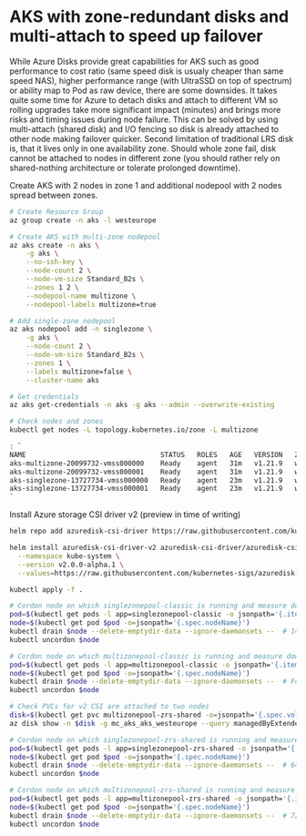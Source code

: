 # AKS with zone-redundant disks and multi-attach to speed up failover
While Azure Disks provide great capabilities for AKS such as good performance to cost ratio (same speed disk is usualy cheaper than same speed NAS), higher performance range (with UltraSSD on top of spectrum) or ability map to Pod as raw device, there are some downsides. It takes quite some time for Azure to detach disks and attach to different VM so rolling upgrades take more significant impact (minutes) and brings more risks and timing issues during node failure. This can be solved by using multi-attach (shared disk) and I/O fencing so disk is already attached to other node making failover quicker. Second limitation of traditional LRS disk is, that it lives only in one availability zone. Should whole zone fail, disk cannot be attached to nodes in different zone (you should rather rely on shared-nothing architecture or tolerate prolonged downtime).

Create AKS with 2 nodes in zone 1 and additional nodepool with 2 nodes spread between zones.

```bash
# Create Resource Group
az group create -n aks -l westeurope

# Create AKS with multi-zone nodepool
az aks create -n aks \
    -g aks \
    --no-ssh-key \
    --node-count 2 \
    --node-vm-size Standard_B2s \
    --zones 1 2 \
    --nodepool-name multizone \
    --nodepool-labels multizone=true

# Add single-zone nodepool
az aks nodepool add -n singlezone \
    -g aks \
    --node-count 2 \
    --node-vm-size Standard_B2s \
    --zones 1 \
    --labels multizone=false \
    --cluster-name aks 

# Get credentials
az aks get-credentials -n aks -g aks --admin --overwrite-existing

# Check nodes and zones
kubectl get nodes -L topology.kubernetes.io/zone -L multizone

: `
NAME                                 STATUS   ROLES   AGE   VERSION   ZONE           MULTIZONE
aks-multizone-20099732-vmss000000    Ready    agent   31m   v1.21.9   westeurope-1   true
aks-multizone-20099732-vmss000001    Ready    agent   31m   v1.21.9   westeurope-2   true
aks-singlezone-13727734-vmss000000   Ready    agent   23m   v1.21.9   westeurope-1   false
aks-singlezone-13727734-vmss000001   Ready    agent   23m   v1.21.9   westeurope-1   false
`
```

Install Azure storage CSI driver v2 (preview in time of writing)

```bash
helm repo add azuredisk-csi-driver https://raw.githubusercontent.com/kubernetes-sigs/azuredisk-csi-driver/master/charts

helm install azuredisk-csi-driver-v2 azuredisk-csi-driver/azuredisk-csi-driver \
  --namespace kube-system \
  --version v2.0.0-alpha.1 \
  --values=https://raw.githubusercontent.com/kubernetes-sigs/azuredisk-csi-driver/master/charts/v2.0.0-alpha.1/azuredisk-csi-driver/side-by-side-values.yaml
```



```bash
kubectl apply -f .

# Cordon node on which singlezonepool-classic is running and measure downtime
pod=$(kubectl get pods -l app=singlezonepool-classic -o jsonpath='{.items[0].metadata.name}')
node=$(kubectl get pod $pod -o=jsonpath='{.spec.nodeName}')
kubectl drain $node --delete-emptydir-data --ignore-daemonsets --  # 146 seconds (out of which 30s is termination grace period)
kubectl uncordon $node

# Cordon node on which multizonepool-classic is running and measure downtime
pod=$(kubectl get pods -l app=multizonepool-classic -o jsonpath='{.items[0].metadata.name}')
node=$(kubectl get pod $pod -o=jsonpath='{.spec.nodeName}')
kubectl drain $node --delete-emptydir-data --ignore-daemonsets --  # Forever! We do not have any other node in the same zone in this static nodepool
kubectl uncordon $node

# Check PVCs for v2 CSI are attached to two nodes
disk=$(kubectl get pvc multizonepool-zrs-shared -o=jsonpath='{.spec.volumeName}')
az disk show -n $disk -g mc_aks_aks_westeurope --query managedByExtended -o tsv

# Cordon node on which singlezonepool-zrs-shared is running and measure downtime
pod=$(kubectl get pods -l app=singlezonepool-zrs-shared -o jsonpath='{.items[0].metadata.name}')
node=$(kubectl get pod $pod -o=jsonpath='{.spec.nodeName}')
kubectl drain $node --delete-emptydir-data --ignore-daemonsets --  # 64 seconds (out of which 30s is termination grace period)
kubectl uncordon $node

# Cordon node on which multizonepool-zrs-shared is running and measure downtime
pod=$(kubectl get pods -l app=multizonepool-zrs-shared -o jsonpath='{.items[0].metadata.name}')
node=$(kubectl get pod $pod -o=jsonpath='{.spec.nodeName}')
kubectl drain $node --delete-emptydir-data --ignore-daemonsets --  # 72 seconds (out of which 30s is termination grace period)
kubectl uncordon $node

```

